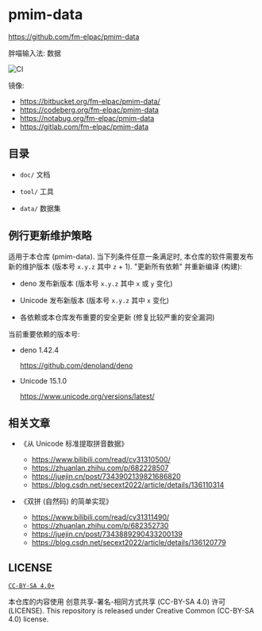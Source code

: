# pmim-data

<https://github.com/fm-elpac/pmim-data>

胖喵输入法: 数据

![CI](https://github.com/fm-elpac/pmim-data/actions/workflows/ci.yml/badge.svg)

镜像:

- <https://bitbucket.org/fm-elpac/pmim-data/>
- <https://codeberg.org/fm-elpac/pmim-data>
- <https://notabug.org/fm-elpac/pmim-data>
- <https://gitlab.com/fm-elpac/pmim-data>

## 目录

- `doc/` 文档

- `tool/` 工具

- `data/` 数据集

## 例行更新维护策略

适用于本仓库 (pmim-data). 当下列条件任意一条满足时,
本仓库的软件需要发布新的维护版本 (版本号 `x.y.z` 其中 `z` + 1). "更新所有依赖"
并重新编译 (构建):

- deno 发布新版本 (版本号 `x.y.z` 其中 `x` 或 `y` 变化)

- Unicode 发布新版本 (版本号 `x.y.z` 其中 `x` 变化)

- 各依赖或本仓库发布重要的安全更新 (修复比较严重的安全漏洞)

当前重要依赖的版本号:

- deno 1.42.4

  <https://github.com/denoland/deno>

- Unicode 15.1.0

  <https://www.unicode.org/versions/latest/>

## 相关文章

- 《从 Unicode 标准提取拼音数据》
  - <https://www.bilibili.com/read/cv31310500/>
  - <https://zhuanlan.zhihu.com/p/682228507>
  - <https://juejin.cn/post/7343902139821686820>
  - <https://blog.csdn.net/secext2022/article/details/136110314>

- 《双拼 (自然码) 的简单实现》
  - <https://www.bilibili.com/read/cv31311490/>
  - <https://zhuanlan.zhihu.com/p/682352730>
  - <https://juejin.cn/post/7343889290433200139>
  - <https://blog.csdn.net/secext2022/article/details/136120779>

## LICENSE

[`CC-BY-SA 4.0+`](https://creativecommons.org/licenses/by-sa/4.0/)

本仓库的内容使用 创意共享-署名-相同方式共享 (CC-BY-SA 4.0) 许可 (LICENSE). This
repository is released under Creative Common (CC-BY-SA 4.0) license.
